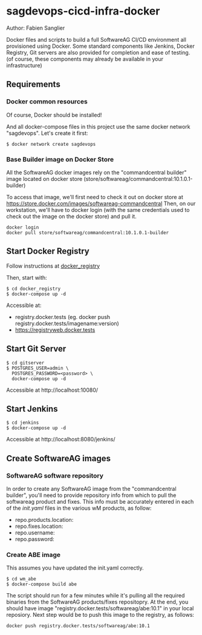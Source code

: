 # sagdevops-cicd-infra-docker

Author: Fabien Sanglier

Docker files and scripts to build a full SoftwareAG CI/CD environment all provisioned using Docker.
Some standard components like Jenkins, Docker Registry, Git servers are also provided for completion and ease of testing. 
(of course, these components may already be available in your infrastructure)

## Requirements

### Docker common resources

Of course, Docker should be installed!

And all docker-compose files in this project use the same docker network "sagdevops".
Let's create it first:

```
$ docker network create sagdevops
```

### Base Builder image on Docker Store

All the SoftwareAG docker images rely on the "commandcentral builder" image located on docker store
(store/softwareag/commandcentral:10.1.0.1-builder) 

To access that image, we'll first need to check it out on docker store at https://store.docker.com/images/softwareag-commandcentral
Then, on our workstation, we'll have to docker login (with the same credentials used to check out the image on the docker store) and pull it.

```
docker login
docker pull store/softwareag/commandcentral:10.1.0.1-builder
```

## Start Docker Registry

Follow instructions at [docker_registry](docker_registry/readme.md)

Then, start with:

```
$ cd docker_registry
$ docker-compose up -d
```

Accessible at: 
 * registry.docker.tests (eg. docker push registry.docker.tests/imagename:version)
 * https://registryweb.docker.tests

## Start Git Server

```
$ cd gitserver
$ POSTGRES_USER=admin \
  POSTGRES_PASSWORD=<password> \
  docker-compose up -d
```

Accessible at http://localhost:10080/

## Start Jenkins

```
$ cd jenkins
$ docker-compose up -d
```

Accessible at http://localhost:8080/jenkins/

## Create SoftwareAG images

### SoftwareAG software repository

In order to create any SoftwareAG image from the "commandcentral builder", you'll need to provide repository info from which to pull the softwareag product and fixes.
This info must be accurately entered in each of the *init.yaml* files in the various wM products, as follow:
 * repo.products.location: <some url location for products>
 * repo.fixes.location: <some url location for fixes>
 * repo.username: <repo username>
 * repo.password: <repo password>

### Create ABE image

This assumes you have updated the init.yaml correctly.

```
$ cd wm_abe
$ docker-compose build abe
```

The script should run for a few minutes while it's pulling all the required binaries from the SoftwareAG products/fixes repositopry.
At the end, you should have image "registry.docker.tests/softwareag/abe:10.1" in your local reposiory.
Next step would be to push this image to the registry, as follows:
```
docker push registry.docker.tests/softwareag/abe:10.1
```